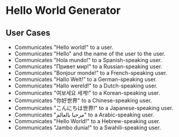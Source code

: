 # Hello World Generator

## User Cases
* Communicates "Hello world!" to a user.
* Communicates "Hello" and the name of the user to the user.
* Communicates "Hola mundo!" to a Spanish-speaking user.
* Communicates "Привет мир!" to a Russian-speaking user.
* Communicates "Bonjour monde!" to a French-speaking user.
* Communicates "Hallo Welt!" to a German-speaking user.
* Communicates "Hallo wereld!" to a Dutch-speaking user.
* Communicates "여보세요 세계!" to a Korean-speaking user.
* Communicates "你好世界" to a Chinese-speaking user.
* Communicates "こんにちは世界!" to a Japanese-speaking user.
* Communicates "مرحبا بالعالم" to a Arabic-speaking user.
* Communicates "Hello World!" to a Hebrew-speaking user.
* Communicates "Jambo dunia!" to a Swahili-speaking user.
